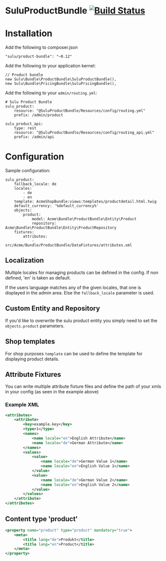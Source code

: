 SuluProductBundle [![Build Status](https://travis-ci.org/sulu/SuluProductBundle.svg?branch=develop)](https://travis-ci.org/sulu/SuluProductBundle)
=================

# Installation

Add the following to composer.json

```
"sulu/product-bundle": "~0.12"
```

Add the following to your application kernel:

```
// Product bundle
new Sulu\Bundle\ProductBundle\SuluProductBundle(),
new Sulu\Bundle\PricingBundle\SuluPricingBundle(),
```

Add the following to your `admin/routing.yml`:

```
# Sulu Product Bundle
sulu_product:
    resource: "@SuluProductBundle/Resources/config/routing.yml"
    prefix: /admin/product

sulu_product_api:
    type: rest
    resource: "@SuluProductBundle/Resources/config/routing_api.yml"
    prefix: /admin/api
```

# Configuration

Sample configuration:

```
sulu_product:
    fallback_locale: de
    locales:
        - de
        - en
    template: AcmeShopBundle:views:templates/productdetail.html.twig
    default_currency: '%default_currency%'
    objects:
        product:
            model: Acme\Bundle\ProductBundle\Entity\Product
            repository: Acme\Bundle\ProductBundle\Entity\ProductRepository
    fixtures:
        attributes:
            - src/Acme/Bundle/ProductBundle/DataFixtures/attributes.xml
```

## Localization

Multiple locales for managing products can be defined in the config. 
If non defined, 'en' is taken as default.

If the users language matches any of the given locales, that one is displayed in the admin area.
Else the `fallback_locale` parameter is used.

## Custom Entity and Repository

If you'd like to overwrite the sulu product entity you simply need to set the
`objects.product` parameters.

## Shop templates

For shop purposes `template` can be used to define the template for displaying
product details.

## Attribute Fixtures

You can write multiple attribute fixture files and define the path of your xmls in your config (as seen in the example above)

### Example XML

```xml
<attributes>
    <attribute>
        <key>example.key</key>
        <type>1</type>
        <names>
            <name locale="en">English Attribute</name>
            <name locale="de">German Attribute</name>
        </names>
        <values>
            <value>
                <name locale="de">German Value 1</name>
                <name locale="en">English Value 1</name>
            </value>
            <value>
                <name locale="de">German Value 2</name>
                <name locale="en">English Value 2</name>
            </value>
        </values>
    </attribute>
</attributes>

```

## Content type 'product'

```xml
<property name="product" type="product" mandatory="true">
    <meta>
        <title lang="de">Produkt</title>
        <title lang="en">Product</title>
    </meta>
</property>
```
